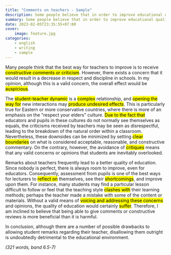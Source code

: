 ```yaml
---
title: "Comments on teachers - Sample"
description: Some people believe that in order to improve educational quality, we should encourage students to make comments or even criticism on their teachers, but others think it will lead to the loss of respect and discipline in the classroom. Discuss both views and give your own opinion.
summary: Some people believe that in order to improve educational quality, we should encourage students to make comments or even criticism on their teachers, but others think it will lead to the loss of respect and discipline in the classroom. Discuss both views and give your own opinion.
date: 2023-02-05T23:35:55+07:00
cover:
    image: feature.jpg
categories:
    - english
    - writing
    - sample
---
```


Many people think that the best way for teachers to improve is to receive <mark>constructive comments or criticism</mark>. However, there exists a concern that it would result in a decrease in respect and discipline in schools. In my opinion, although this is a valid concern, the overall effect would be <mark>auspicious</mark>.

The <mark>student-teacher dynamic</mark> is a <mark>complex</mark> relationship, and <mark>opening the way for</mark> new interactions may <mark>produce undesired effects</mark>. This is particularly true for Eastern or more conservative countries, where there is more of an emphasis on the "respect your elders" culture. <mark>Due to the fact that</mark> educators and pupils in these cultures do not normally see themselves as equals, the criticisms received by teachers may be seen as disrespectful, leading to the breakdown of the natural order within a classroom. Nevertheless, these downsides can be minimized by setting <mark>clear boundaries</mark> on what is considered acceptable, reasonable, and constructive commentary. On the contrary, however, the avoidance of <mark>critiques</mark> means that any valid concerns or opinions that students are inevitably overlooked.

Remarks about teachers frequently lead to a better quality of education. Since nobody is perfect, there is always room to improve, even for educators. Consequently, assessment from pupils is one of the best ways for lecturers to <mark>reflect on</mark> themselves, see their <mark>shortcomings</mark>, and improve upon them. For instance, many students may find a particular lesson difficult to follow or feel that the teaching style <mark>clashes with</mark> their learning methods; perhaps the teacher made a mistake with some of the content or materials. Without a valid means of <mark>voicing and addressing these concerns</mark> and opinions, the quality of education would certainly <mark>suffer</mark>. Therefore, I am inclined to believe that being able to give comments or constructive reviews is more beneficial than it is harmful.

In conclusion, although there are a number of possible drawbacks to allowing student remarks regarding their teacher, disallowing them outright is undoubtedly detrimental to the educational environment.

*(321 words, band 6.5-7)*